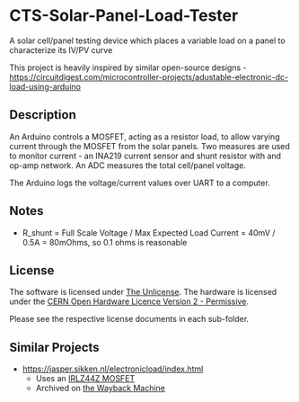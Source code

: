 # CTS-Solar-Panel-Load-Tester
A solar cell/panel testing device which places a variable load on a panel to characterize its IV/PV curve

This project is heavily inspired by similar open-source designs - https://circuitdigest.com/microcontroller-projects/adustable-electronic-dc-load-using-arduino

## Description

An Arduino controls a MOSFET, acting as a resistor load, to allow varying current through the MOSFET from the solar panels. Two measures are used to monitor current - an INA219 current sensor and shunt resistor with and op-amp network. An ADC measures the total cell/panel voltage.

The Arduino logs the voltage/current values over UART to a computer.

## Notes

* R_shunt = Full Scale Voltage / Max Expected Load Current =  40mV / 0.5A = 80mOhms, so 0.1 ohms is reasonable

## License

The software is licensed under [The Unlicense](https://choosealicense.com/licenses/unlicense/). The hardware is licensed under the [CERN Open Hardware Licence Version 2 - Permissive](https://choosealicense.com/licenses/cern-ohl-p-2.0/).

Please see the respective license documents in each sub-folder.

## Similar Projects

* https://jasper.sikken.nl/electronicload/index.html
    * Uses an [IRLZ44Z MOSFET](https://www.infineon.com/dgdl/irlz44zpbf.pdf?fileId=5546d462533600a4015356722836272a)
    * Archived on [the Wayback Machine](https://web.archive.org/web/20240229184606/https://jasper.sikken.nl/electronicload/index.html)
    
